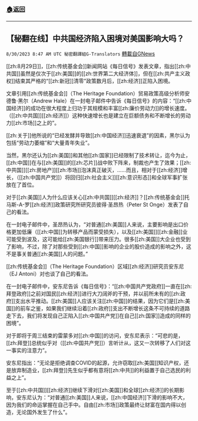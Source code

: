 ###  [:house:返回](README.md)
---


## 【秘翻在线】中共国经济陷入困境对美国影响大吗？
`8/30/2023 8:47 AM UTC 秘密翻譯組G-Translators` [轉載自GNews](https://gnews.org/articles/1619798)

[[zh:8月29日]]，[[zh:传统基金会]]新闻网站《每日信号》发表文章，指出[[zh:中共国]]虽然是仅次于[[zh:美国]]的[[zh:世界第二大经济体]]，但在[[zh:共产主义政权]]结束其严格的“[[zh:新冠]]清零”政策数月后，[[zh:经济]]正陷入困境。

文章引用[[zh:传统基金会]]（The Heritage Foundation）贸易政策高级分析师安德鲁·黑尔（Andrew Hale）在一封电子邮件中告诉《每日信号》的内容：“[[zh:中国经济]]的成功在很大程度上归功于其规模和丰富[[zh:廉价劳动力]]的增长速度。（[[zh:中共国]][[zh:经济]]）这种快速增长也是建立在巨额债务和不断增长的劳动力[[zh:市场]]之上的”。

[[zh:关于]]他所说的“已经发酵并导致[[zh:中国经济]]迅速衰退”的因素，黑尔认为包括“劳动力萎缩”和“大量青年失业”。

当然，黑尔还认为[[zh:美国]]和其他[[zh:国家]]已经限制了技术转让，迄今为止，[[zh:中国]]在与[[zh:美国]]的[[zh:芯片]]战中败下阵来，制裁也产生了效果；[[zh:中共国]][[zh:房地产]][[zh:市场]]泡沫真正破灭，......而且，相对于[[zh:经济]]增长，（[[zh:中国共产党]]）将回归[[zh:社会主义]][[zh:意识形态]]和全球军事扩张放在了首位。

对于[[zh:美国]]人为什么应该关心[[zh:中共国]][[zh:经济]]？[[zh:传统基金会]]托马斯\-A-罗[[zh:经济]]政策研究所研究员彼得·圣昂热（Peter St Onge）发表了自己的看法。

在一封电子邮件中，圣昂热认为，“对普通[[zh:美国]]人来说，主要影响是出口价格更加低廉（[[zh:中国]]为转移产品而蒙受损失），以及[[zh:美国]][[zh:金融]]业可能受到波及，这可能给[[zh:美国银行]]带来压力。很多[[zh:美国]]大企业也受到了影响，不过，除了对那些受到[[zh:中国]]影响的企业的股价造成的影响之外，这不是事关普通[[zh:美国]]人的问题。”

[[zh:传统基金会]]（The Heritage Foundation）区域[[zh:经济]]研究员安东尼（EJ Antoni）对也谈了自己的看法。

在一封电子邮件中，安东尼告诉《每日信号》：“[[zh:中国共产党政府]]一直在[[zh:拜登政府]]之前对国民[[zh:经济]]进行大刀阔斧的干预，并以前所未有的[[zh:政府]]支出水平推动。[[zh:美国]]人应该关注[[zh:中国]]的结果，因为它们是[[zh:美国]]的前车之鉴，如果我们继续沿着[[zh:政府]]支出不断增长这条不可持续的道路走下去，我们将发现自己正陷入[[zh:中国共产党]]在自己[[zh:国家]]造成的同样的困境”。

对于即将于周三结束的雷蒙多对[[zh:中国]]的访问，安东尼表示：“可悲的是，[[zh:拜登]]总统似乎对（[[zh:中国共产党]]）言听计从，这又一次转移了人们对这一事实的注意力”。

安东尼指出：“无论是拒绝调查COVID的起源，允许窃取[[zh:美国]]知识产权，还是放弃制造业，[[zh:拜登]]先生似乎都有意将[[zh:中共]]的利益置于自己选民的利益之上”。

至于[[zh:中共国]][[zh:经济]]继续下滑对[[zh:美国]]和全球[[zh:经济]]的长期影响，安东尼认为：“对普通[[zh:美国]]人来说，[[zh:中国经济]]下滑的影响不大，因为我们的命运掌握在自己手中。自由[[zh:市场]]政策最终让财富在国内得以创造，无论国外发生了什么”。
